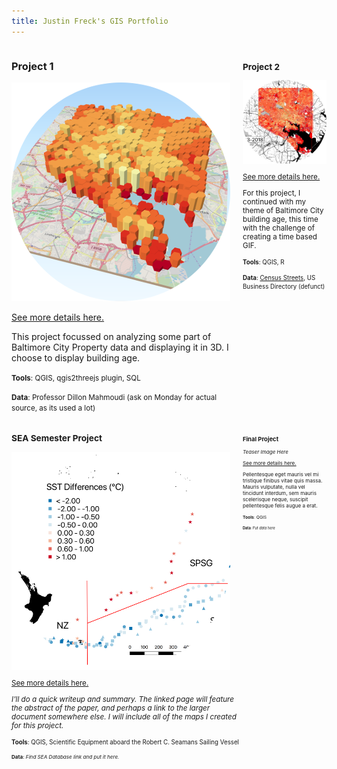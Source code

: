 ```yaml
---
title: Justin Freck's GIS Portfolio
---
```

<!--This is the first row of projects -->
<div style="display:table-row; width:100%; table-layout: fixed">
<div style="display: table-cell; width:370px; margin-right:3px" markdown="1">

### Project 1 

![It's Fine Alt Text](Project1/Project1Teaser.png)

[See more details here.](https://jfreck.github.io/project1/project1.html)

This project focussed on analyzing some part of Baltimore City Property data and displaying it in 3D. I choose to display building age.

<small>__Tools__: QGIS, qgis2threejs plugin, SQL</small>

<small>__Data__: 
Professor Dillon Mahmoudi (ask on Monday for actual source, as its used a lot)

</div>

<div style="display: table-cell; width:370px" markdown="1">

### Project 2

![It's Fine Alt Text](Project2/Project2Teaser.png)

[See more details here.](https://jfreck.github.io/project2/project2.html)

For this project, I continued with my theme of Baltimore City building age, this time with the challenge of creating a time based GIF.

<small>__Tools__: QGIS, R</small>

<small>__Data__:
[Census Streets](https://www.census.gov/cgi-bin/geo/shapefiles/index.php), US Business Directory (defunct)</small>

</div>
</div>
<!--This is the second row of projects -->
<div style="display:table-row; width:100%; table-layout: fixed">
<div style="display: table-cell; width:370px; margin-right:3px" markdown="1">

### SEA Semester Project

![text](SEAProject/SEAProjectTeaser.png)

[See more details here.](https://jfreck.github.io/SEAproject/SEAproject.html)

*I'll do a quick writeup and summary. The linked page will feature the abstract of the paper, and perhaps a link to the larger document somewhere else. I will include all of the maps I created for this project.*

<small>__Tools__: QGIS, Scientific Equipment aboard the Robert C. Seamans Sailing Vessel

<small>__Data__:
*Find SEA Database link and put it here.*

</div>

<div style="display: table-cell; width:370px" markdown="1">

### Final Project 

*Teaser Image Here*

[See more details here.](https://jfreck.github.io/finalproject/finalproject.html)

Pellentesque eget mauris vel mi tristique finibus vitae quis massa. Mauris vulputate, nulla vel tincidunt interdum, sem mauris scelerisque neque, suscipit pellentesque felis augue a erat. 

<small>__Tools__: QGIS

<small>__Data__: 
*Put data here*

</div>
</div>
